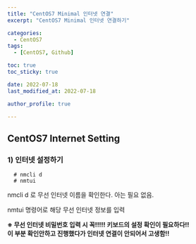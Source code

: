 ```yaml
---
title: "CentOS7 Minimal 인터넷 연결"
excerpt: "CentOS7 Minimal 인터넷 연결하기"

categories:
  - CentOS7
tags:
  - [CentOS7, Github]

toc: true
toc_sticky: true

date: 2022-07-18
last_modified_at: 2022-07-18

author_profile: true

---
```


## CentOS7 Internet Setting

### 1) 인터넷 설정하기
<pre class="black"><code>  # nmcli d
  # nmtui
</code></pre>
  
nmcli d 로 무선 인터넷 이름을 확인한다. 아는 필요 없음.

nmtui   명령어로 해당 무선 인터넷 정보를 입력

<b>※ 무선 인터넷 비밀번호 입력 시 꼭!!!!! 키보드의 설정 확인이 필요하다!!</br>
이 부분 확인안하고 진행했다가 인터넷 연결이 안되어서 고생함!!</b>
